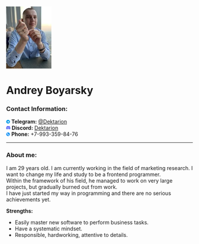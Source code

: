 ![Photo](/img/photo.jpg)<br>
# Andrey Boyarsky

### Contact Information:
![Telegram](/img/tg.png) **Telegram:** [@Dektarion](https://t.me/Dektarion)<br>
![Discord](/img/dis.png) **Discord:** [Dektarion](https://discordapp.com/users/377117456017391619/)<br>
![Phone](/img/phone.png) **Phone:** +7-993-359-84-76

---

### About me:
I am 29 years old. I am currently working in the field of marketing research. I want to change my life and study to be a frontend programmer.<br>
Within the framework of his field, he managed to work on very large projects, but gradually burned out from work.<br>
I have just started my way in programming and there are no serious achievements yet.

**Strengths:**<br>
* Easily master new software to perform business tasks.
* Have a systematic mindset.
* Responsible, hardworking, attentive to details.